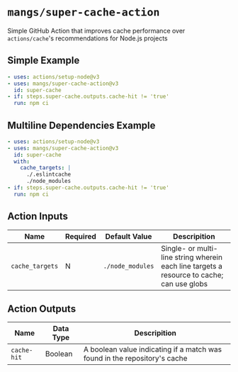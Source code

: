 # `mangs/super-cache-action`

Simple GitHub Action that improves cache performance over `actions/cache`'s recommendations for Node.js projects

## Simple Example

```yaml
- uses: actions/setup-node@v3
- uses: mangs/super-cache-action@v3
  id: super-cache
- if: steps.super-cache.outputs.cache-hit != 'true'
  run: npm ci
```

## Multiline Dependencies Example

```yaml
- uses: actions/setup-node@v3
- uses: mangs/super-cache-action@v3
  id: super-cache
  with:
    cache_targets: |
      ./.eslintcache
      ./node_modules
- if: steps.super-cache.outputs.cache-hit != 'true'
  run: npm ci
```

## Action Inputs

| Name            | Required | Default Value    | Descripition                                                                              |
| --------------- | -------- | ---------------- | ----------------------------------------------------------------------------------------- |
| `cache_targets` | N        | `./node_modules` | Single- or multi-line string wherein each line targets a resource to cache; can use globs |

## Action Outputs

| Name        | Data Type | Descripition                                                              |
| ----------- | --------- | ------------------------------------------------------------------------- |
| `cache-hit` | Boolean   | A boolean value indicating if a match was found in the repository's cache |
